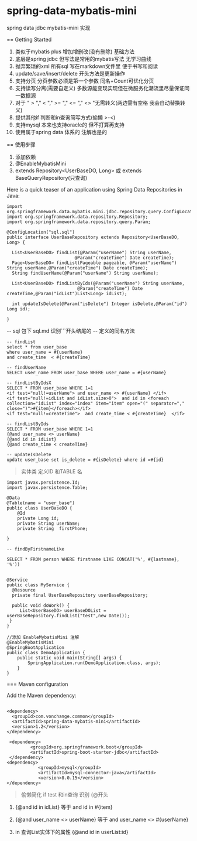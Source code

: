 # spring-data-mybatis-mini
spring data  jdbc mybatis-mini 实现

== Getting Started

1. 类似于mybatis plus 增加增删改(没有删除) 基础方法 
2. 底层是spring jdbc  但写法是常用的mybatis写法 无学习曲线
3. 抛弃繁琐的xml 所有sql 写在markdown文件里 便于书写和阅读 
4. update/save/insert/delete 开头方法是更新操作 
5. 支持分页 分页参数必须是第一个参数 同名+Count可优化分页
6. 支持读写分离(需要自定义) 多数源能变现实现但在微服务化潮流里尽量保证同一数据源
7. 对于 " > "," < "," >= "," <= "," <> "无需转义(两边需有空格 我会自动替换转义)
8. 提供其他if 判断和in查询简写方式(偷懒 >-<)
9. 支持mysql 本来也支持oracle的 但不打算再支持
10. 使用属于spring data 体系的 注解也是的

== 使用步骤 

1. 添加依赖 
2. @EnableMybatisMini
3. extends Repository<UserBaseDO, Long> 或 extends
   BaseQueryRepository(只查询)
 
 Here is a quick teaser of an application using Spring Data Repositories
 in Java:


``` 
import org.springframework.data.mybatis.mini.jdbc.repository.query.ConfigLocation;
import org.springframework.data.repository.Repository;
import org.springframework.data.repository.query.Param;

@ConfigLocation("sql.sql")
public interface UserBaseRepository extends Repository<UserBaseDO, Long> {

  List<UserBaseDO> findList(@Param("userName") String userName,
                          @Param("createTime") Date createTime);
  Page<UserBaseDO> findList(Pageable pageable, @Param("userName") String userName,@Param("createTime") Date createTime);
  String findUserName(@Param("userName") String userName);

  List<UserBaseDO> findListByIds(@Param("userName") String userName,
                           @Param("createTime") Date createTime,@Param("idList")List<Long> idList);

  int updateIsDelete(@Param("isDelete") Integer isDelete,@Param("id") Long id);
  
}
```

-- sql 包下 sql.md 识别```开头结尾的 -- 定义的同名方法



```
-- findList
select * from user_base
where user_name = #{userName}
and create_time  < #{createTime}
```

```
-- findUserName
SELECT user_name FROM user_base WHERE user_name = #{userName}
```


```
-- findListByIdsX
SELECT * FROM user_base WHERE 1=1 
<if test="null!=userName"> and user_name <> #{userName} </if>
<if test="null!=idList and idList.size>0">  and id in <foreach collection="idList" index="index" item="item" open="(" separator="," close=")">#{item}</foreach></if>
<if test="null!=createTime">  and create_time < #{createTime}  </if>
```

```
-- findListByIds
SELECT * FROM user_base WHERE 1=1 
{@and user_name <> userName}
{@and id in idList}
{@and create_time < createTime}
```

```
-- updateIsDelete
update user_base set is_delete = #{isDelete} where id =#{id}
```

> 实体类 定义ID 和TABLE 名
```
import javax.persistence.Id;
import javax.persistence.Table;

@Data
@Table(name = "user_base")
public class UserBaseDO {
    @Id
    private Long id;
    private String userName;
    private String  firstPhone;

}
```

```
-- findByFirstnameLike

SELECT * FROM person WHERE firstname LIKE CONCAT('%', #{lastname}, '%'))

```

```

@Service
public class MyService {
  @Resource
  private final UserBaseRepository userBaseRepository;

  public void doWork() {
     List<UserBaseDO> userBaseDOList = userBaseRepository.findList("test",new Date());
 }
}

//添加 EnableMybatisMini 注解 
@EnableMybatisMini
@SpringBootApplication 
public class DemoApplication {
    public static void main(String[] args) {
        SpringApplication.run(DemoApplication.class, args);
    }
} 
```

=== Maven configuration

Add the Maven dependency:

```

<dependency>
  <groupId>com.vonchange.common</groupId>
  <artifactId>spring-data-mybatis-mini</artifactId>
  <version>1.2</version>
</dependency>

 <dependency>
         <groupId>org.springframework.boot</groupId>
         <artifactId>spring-boot-starter-jdbc</artifactId>
 </dependency>
<dependency>
            <groupId>mysql</groupId>
            <artifactId>mysql-connector-java</artifactId>
            <version>8.0.15</version>
</dependency>
```

> 偷懒简化 if test 和in查询 识别 {@开头

1. {@and id in idList} 等于 <if test="null!=idList and idList.size>0">
  and id in <foreach collection="idList" index="index" item="item"
  open="(" separator="," close=")">#{item}</foreach></if> 
  
2. {@and user_name <> userName} 等于 <if test="null!=userName and
   ''!=userName"> and user_name <> #{userName} </if> 
   
3. in 查询List实体下的属性 {@and id in userList:id} 
